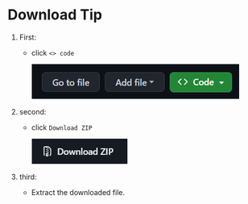 # Download Tip

1. First:
    - click `<> code `

        ![First][def1]

2. second:
    - click `Download ZIP`

        ![Second][def2]

3. third:
    - Extract the downloaded file.

[def1]: ./img/downloadtip1.png
[def2]: ./img/downloadtip2.png